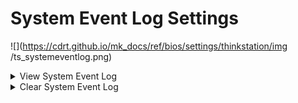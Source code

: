 # System Event Log Settings #

![](https://cdrt.github.io/mk_docs/ref/bios/settings/thinkstation/img
   /ts_systemeventlog.png)

<details><summary>View System Event Log</summary>

![](https://cdrt.github.io/mk_docs/ref/bios/settings/thinkstation/img
   /ts_viewsystemeventlog.png)

View only.

Shows system event logs in table with the following columns:

1. DATE – MM / DD / YYYY
2. TIME – HH : MM : SS
3. Events – description of event

</details>


<details><summary>Clear System Event Log</summary>

!!! info ""
    All system event logs will be cleared immediately. Requires additional confirmation.

</details>
